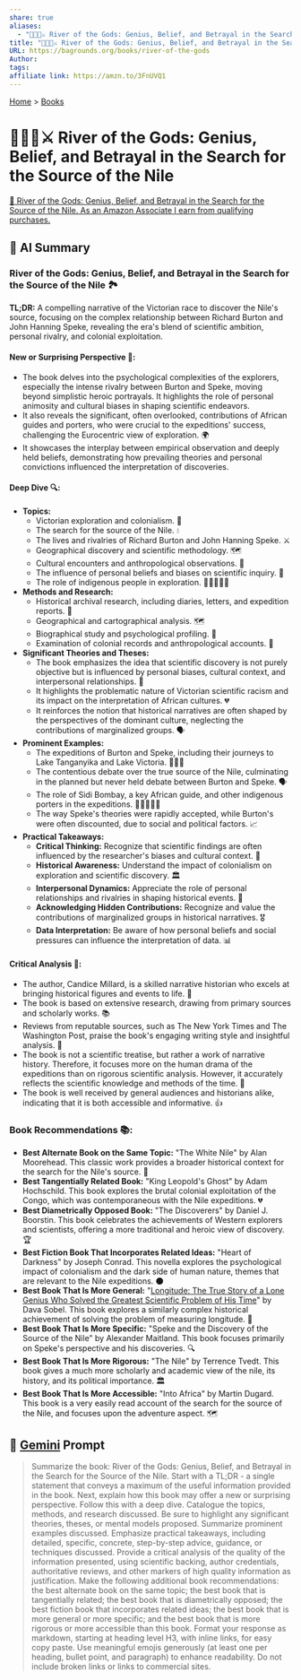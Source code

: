 ```yaml
---
share: true
aliases:
  - "🌊🧠🙏⚔️ River of the Gods: Genius, Belief, and Betrayal in the Search for the Source of the Nile"
title: "🌊🧠🙏⚔️ River of the Gods: Genius, Belief, and Betrayal in the Search for the Source of the Nile"
URL: https://bagrounds.org/books/river-of-the-gods
Author: 
tags: 
affiliate link: https://amzn.to/3FnUVQ1
---
```

[Home](../index.md) > [Books](./index.md)  
# 🌊🧠🙏⚔️ River of the Gods: Genius, Belief, and Betrayal in the Search for the Source of the Nile  
[🛒 River of the Gods: Genius, Belief, and Betrayal in the Search for the Source of the Nile. As an Amazon Associate I earn from qualifying purchases.](https://amzn.to/3FnUVQ1)  
  
## 🤖 AI Summary  
### River of the Gods: Genius, Belief, and Betrayal in the Search for the Source of the Nile 🏞️  
  
**TL;DR:** A compelling narrative of the Victorian race to discover the Nile's source, focusing on the complex relationship between Richard Burton and John Hanning Speke, revealing the era's blend of scientific ambition, personal rivalry, and colonial exploitation.  
  
#### **New or Surprising Perspective 🧐:**  
* The book delves into the psychological complexities of the explorers, especially the intense rivalry between Burton and Speke, moving beyond simplistic heroic portrayals. It highlights the role of personal animosity and cultural biases in shaping scientific endeavors.  
* It also reveals the significant, often overlooked, contributions of African guides and porters, who were crucial to the expeditions' success, challenging the Eurocentric view of exploration. 🌍  
* It showcases the interplay between empirical observation and deeply held beliefs, demonstrating how prevailing theories and personal convictions influenced the interpretation of discoveries.  
  
#### **Deep Dive 🔍:**  
* **Topics:**  
    * Victorian exploration and colonialism. 🧭  
    * The search for the source of the Nile. 💧  
    * The lives and rivalries of Richard Burton and John Hanning Speke. ⚔️  
    * Geographical discovery and scientific methodology. 🗺️  
    * Cultural encounters and anthropological observations. 🤝  
    * The influence of personal beliefs and biases on scientific inquiry. 💭  
    * The role of indigenous people in exploration. 🧑🏾‍🤝‍🧑🏾  
* **Methods and Research:**  
    * Historical archival research, including diaries, letters, and expedition reports. 📜  
    * Geographical and cartographical analysis. 🗺️  
    * Biographical study and psychological profiling. 👤  
    * Examination of colonial records and anthropological accounts. 📝  
* **Significant Theories and Theses:**  
    * The book emphasizes the idea that scientific discovery is not purely objective but is influenced by personal biases, cultural context, and interpersonal relationships. 🤯  
    * It highlights the problematic nature of Victorian scientific racism and its impact on the interpretation of African cultures. 💔  
    * It reinforces the notion that historical narratives are often shaped by the perspectives of the dominant culture, neglecting the contributions of marginalized groups. 🗣️  
* **Prominent Examples:**  
    * The expeditions of Burton and Speke, including their journeys to Lake Tanganyika and Lake Victoria. 🚶‍♂️🚶  
    * The contentious debate over the true source of the Nile, culminating in the planned but never held debate between Burton and Speke. 🗣️  
    * The role of Sidi Bombay, a key African guide, and other indigenous porters in the expeditions. 🧑🏾‍🤝‍🧑🏾  
    * The way Speke's theories were rapidly accepted, while Burton's were often discounted, due to social and political factors. 📈  
* **Practical Takeaways:**  
    * **Critical Thinking:** Recognize that scientific findings are often influenced by the researcher's biases and cultural context. 🧐  
    * **Historical Awareness:** Understand the impact of colonialism on exploration and scientific discovery. 🏛️  
    * **Interpersonal Dynamics:** Appreciate the role of personal relationships and rivalries in shaping historical events. 🤝  
    * **Acknowledging Hidden Contributions:** Recognize and value the contributions of marginalized groups in historical narratives. 🎖️  
    * **Data Interpretation:** Be aware of how personal beliefs and social pressures can influence the interpretation of data. 📊  
  
#### **Critical Analysis 🧐:**  
* The author, Candice Millard, is a skilled narrative historian who excels at bringing historical figures and events to life. 📖  
* The book is based on extensive research, drawing from primary sources and scholarly works. 📚  
* Reviews from reputable sources, such as The New York Times and The Washington Post, praise the book's engaging writing style and insightful analysis. 📰  
* The book is not a scientific treatise, but rather a work of narrative history. Therefore, it focuses more on the human drama of the expeditions than on rigorous scientific analysis. However, it accurately reflects the scientific knowledge and methods of the time. 🔬  
* The book is well received by general audiences and historians alike, indicating that it is both accessible and informative. 👍  
  
### **Book Recommendations 📚:**  
* **Best Alternate Book on the Same Topic:** "The White Nile" by Alan Moorehead. This classic work provides a broader historical context for the search for the Nile's source. 📖  
* **Best Tangentially Related Book:** "King Leopold's Ghost" by Adam Hochschild. This book explores the brutal colonial exploitation of the Congo, which was contemporaneous with the Nile expeditions. 💔  
* **Best Diametrically Opposed Book:** "The Discoverers" by Daniel J. Boorstin. This book celebrates the achievements of Western explorers and scientists, offering a more traditional and heroic view of discovery. 🏆  
* **Best Fiction Book That Incorporates Related Ideas:** "Heart of Darkness" by Joseph Conrad. This novella explores the psychological impact of colonialism and the dark side of human nature, themes that are relevant to the Nile expeditions. 🌑  
* **Best Book That Is More General:** "[Longitude: The True Story of a Lone Genius Who Solved the Greatest Scientific Problem of His Time](./longitude.md)" by Dava Sobel. This book explores a similarly complex historical achievement of solving the problem of measuring longitude. 🧭  
* **Best Book That Is More Specific:** "Speke and the Discovery of the Source of the Nile" by Alexander Maitland. This book focuses primarily on Speke's perspective and his discoveries. 🔍  
* **Best Book That Is More Rigorous:** "The Nile" by Terrence Tvedt. This book gives a much more scholarly and academic view of the nile, its history, and its political importance. 🏛️  
* **Best Book That Is More Accessible:** "Into Africa" by Martin Dugard. This book is a very easily read account of the search for the source of the Nile, and focuses upon the adventure aspect. 🗺️  
  
## 💬 [Gemini](https://gemini.google.com) Prompt  
> Summarize the book: River of the Gods: Genius, Belief, and Betrayal in the Search for the Source of the Nile. Start with a TL;DR - a single statement that conveys a maximum of the useful information provided in the book. Next, explain how this book may offer a new or surprising perspective. Follow this with a deep dive. Catalogue the topics, methods, and research discussed. Be sure to highlight any significant theories, theses, or mental models proposed. Summarize prominent examples discussed. Emphasize practical takeaways, including detailed, specific, concrete, step-by-step advice, guidance, or techniques discussed. Provide a critical analysis of the quality of the information presented, using scientific backing, author credentials, authoritative reviews, and other markers of high quality information as justification. Make the following additional book recommendations: the best alternate book on the same topic; the best book that is tangentially related; the best book that is diametrically opposed; the best fiction book that incorporates related ideas; the best book that is more general or more specific; and the best book that is more rigorous or more accessible than this book. Format your response as markdown, starting at heading level H3, with inline links, for easy copy paste. Use meaningful emojis generously (at least one per heading, bullet point, and paragraph) to enhance readability. Do not include broken links or links to commercial sites.